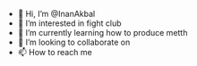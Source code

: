 - 👋 Hi, I’m @InanAkbal
- 👀 I’m interested in fight club
- 🌱 I’m currently learning how to produce metth
- 💞️ I’m looking to collaborate on 
- 📫 How to reach me 

<!---
InanAkbal/InanAkbal is a ✨ special ✨ repository because its `README.md` (this file) appears on your GitHub profile.
You can click the Preview link to take a look at your changes.
--->
